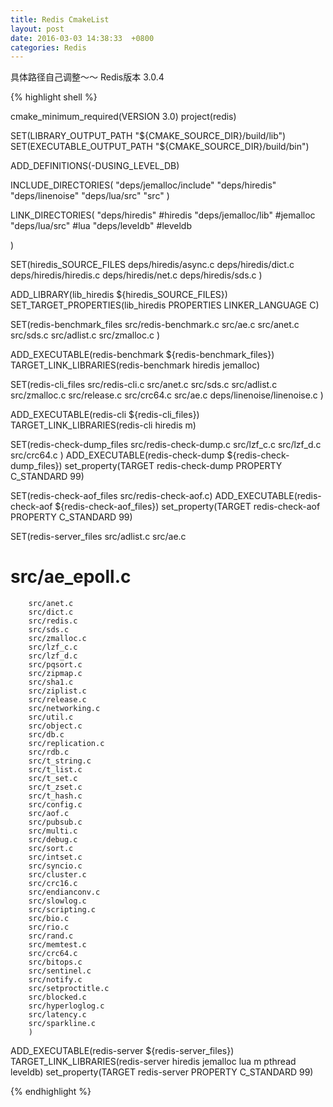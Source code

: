 ```yaml
---
title: Redis CmakeList
layout: post
date: 2016-03-03 14:38:33  +0800
categories: Redis
---
```


具体路径自己调整～～
Redis版本 3.0.4
 
{% highlight shell %}

cmake_minimum_required(VERSION 3.0)
project(redis)

SET(LIBRARY_OUTPUT_PATH "${CMAKE_SOURCE_DIR}/build/lib")
SET(EXECUTABLE_OUTPUT_PATH "${CMAKE_SOURCE_DIR}/build/bin")

ADD_DEFINITIONS(-DUSING_LEVEL_DB)

INCLUDE_DIRECTORIES(
        "deps/jemalloc/include"
        "deps/hiredis"
        "deps/linenoise"
        "deps/lua/src"
        "src"
)

LINK_DIRECTORIES(
        "deps/hiredis"       #hiredis
        "deps/jemalloc/lib"  #jemalloc
        "deps/lua/src"       #lua
        "deps/leveldb"       #leveldb

)

SET(hiredis_SOURCE_FILES
        deps/hiredis/async.c
        deps/hiredis/dict.c
        deps/hiredis/hiredis.c
        deps/hiredis/net.c
        deps/hiredis/sds.c
        )

ADD_LIBRARY(lib_hiredis ${hiredis_SOURCE_FILES})
SET_TARGET_PROPERTIES(lib_hiredis PROPERTIES LINKER_LANGUAGE C)



SET(redis-benchmark_files
        src/redis-benchmark.c
        src/ae.c
        src/anet.c
        src/sds.c
        src/adlist.c
        src/zmalloc.c
        )

ADD_EXECUTABLE(redis-benchmark ${redis-benchmark_files})
TARGET_LINK_LIBRARIES(redis-benchmark hiredis jemalloc)

SET(redis-cli_files
        src/redis-cli.c
        src/anet.c
        src/sds.c
        src/adlist.c
        src/zmalloc.c
        src/release.c
        src/crc64.c
        src/ae.c
        deps/linenoise/linenoise.c
        )

ADD_EXECUTABLE(redis-cli ${redis-cli_files})
TARGET_LINK_LIBRARIES(redis-cli hiredis m)

SET(redis-check-dump_files
        src/redis-check-dump.c
        src/lzf_c.c
        src/lzf_d.c
        src/crc64.c
        )
ADD_EXECUTABLE(redis-check-dump ${redis-check-dump_files})
set_property(TARGET redis-check-dump PROPERTY C_STANDARD 99)

SET(redis-check-aof_files src/redis-check-aof.c)
ADD_EXECUTABLE(redis-check-aof ${redis-check-aof_files})
set_property(TARGET redis-check-aof  PROPERTY C_STANDARD 99)

SET(redis-server_files
        src/adlist.c
        src/ae.c
#        src/ae_epoll.c
        src/anet.c
        src/dict.c
        src/redis.c
        src/sds.c
        src/zmalloc.c
        src/lzf_c.c
        src/lzf_d.c
        src/pqsort.c
        src/zipmap.c
        src/sha1.c
        src/ziplist.c
        src/release.c
        src/networking.c
        src/util.c
        src/object.c
        src/db.c
        src/replication.c
        src/rdb.c
        src/t_string.c
        src/t_list.c
        src/t_set.c
        src/t_zset.c
        src/t_hash.c
        src/config.c
        src/aof.c
        src/pubsub.c
        src/multi.c
        src/debug.c
        src/sort.c
        src/intset.c
        src/syncio.c
        src/cluster.c
        src/crc16.c
        src/endianconv.c
        src/slowlog.c
        src/scripting.c
        src/bio.c
        src/rio.c
        src/rand.c
        src/memtest.c
        src/crc64.c
        src/bitops.c
        src/sentinel.c
        src/notify.c
        src/setproctitle.c
        src/blocked.c
        src/hyperloglog.c
        src/latency.c
        src/sparkline.c
        )
ADD_EXECUTABLE(redis-server ${redis-server_files})
TARGET_LINK_LIBRARIES(redis-server hiredis jemalloc lua m pthread leveldb)
set_property(TARGET redis-server PROPERTY C_STANDARD 99)



{% endhighlight %}
